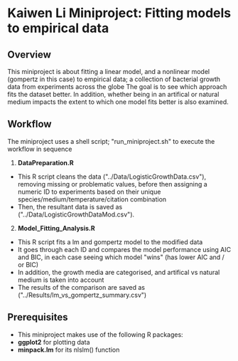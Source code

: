 # Kaiwen Li Miniproject: Fitting models to empirical data

## Overview
This miniproject is about fitting a linear model, and a nonlinear model (gompertz in this case) to empirical data; a collection of bacterial growth data from experiments across the globe
The goal is to see which approach fits the dataset better.
In addition, whether being in an artifical or natural medium impacts the extent to which one model fits better is also examined.

## Workflow
The miniproject uses a shell script; "run_miniproject.sh" to execute the workflow in sequence

1. **DataPreparation.R**
- This R script cleans the data ("../Data/LogisticGrowthData.csv"), removing missing or problematic values, before then assigning a numeric ID to experiments based on their unique species/medium/temperature/citation combination
- Then, the resultant data is saved as ("../Data/LogisticGrowthDataMod.csv").

2. **Model_Fitting_Analysis.R**
- This R script fits a lm and gompertz model to the modified data
- It goes through each ID and compares the model performance using AIC and BIC, in each case seeing which model "wins" (has lower AIC and / or BIC)
- In addition, the growth media are categorised, and artifical vs natural medium is taken into account
- The results of the comparison are saved as ("../Results/lm_vs_gompertz_summary.csv")



## Prerequisites
- This miniproject makes use of the following R packages:
- **ggplot2** for plotting data
- **minpack.lm** for its nlslm() function
